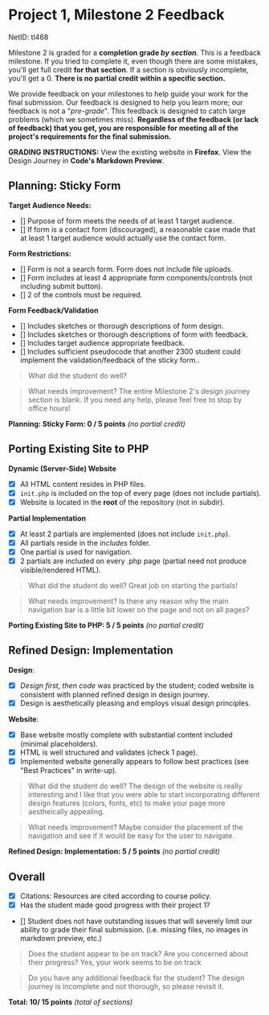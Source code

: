 # Project 1, Milestone 2 Feedback

NetID: tl468

Milestone 2 is graded for a **completion grade _by section_**. This is a feedback milestone. If you tried to complete it, even though there are some mistakes, you'll get full credit **for that section**. If a section is obviously incomplete, you'll get a 0. **There is no partial credit within a specific section.**

We provide feedback on your milestones to help guide your work for the final submission. Our feedback is designed to help you learn more; our feedback is not a "_pre-grade_". This feedback is designed to catch large problems (which we sometimes miss). **Regardless of the feedback (or lack of feedback) that you get, you are responsible for meeting all of the project's requirements for the final submission.**


**GRADING INSTRUCTIONS:** View the existing website in **Firefox**. View the Design Journey in **Code's Markdown Preview**.


## Planning: Sticky Form
**Target Audience Needs:**
- [] Purpose of form meets the needs of at least 1 target audience.
- [] If form is a contact form (discouraged), a reasonable case made that at least 1 target audience would actually use the contact form.

**Form Restrictions:**
- [] Form is not a search form. Form does not include file uploads.
- [] Form includes at least 4 appropriate form components/controls (not including submit button).
- [] 2 of the controls must be required.

**Form Feedback/Validation**
- [] Includes sketches or thorough descriptions of form design.
- [] Includes sketches or thorough descriptions of form with feedback.
- [] Includes target audience appropriate feedback.
- [] Includes sufficient pseudocode that another 2300 student could implement the validation/feedback of the sticky form..

> What did the student do well?


> What needs improvement?
The entire Milestone 2's design journey section is blank.  If you need any help, please feel free to stop by office hours!

**Planning: Sticky Form:  0 / 5 points** _(no partial credit)_


## Porting Existing Site to PHP
**Dynamic (Server-Side) Website**
- [x] All HTML content resides in PHP files.
- [x] `init.php` is included on the top of every page (does not include partials).
- [x] Website is located in the **root** of the repository (not in subdir).

**Partial Implementation**
- [x] At least 2 partials are implemented (does not include `init.php`).
- [x] All partials reside in the _includes_ folder.
- [x] One partial is used for navigation.
- [x] 2 partials are included on every .php page (partial need not produce visible/rendered HTML).

> What did the student do well?
Great job on starting the partials!

> What needs improvement?
Is there any reason why the main navigation bar is a little bit lower on the page and not on all pages?

**Porting Existing Site to PHP: 5 / 5 points** _(no partial credit)_


## Refined Design: Implementation
**Design**:
- [x] _Design first, then code_ was practiced by the student; coded website is consistent with planned refined design in design journey.
- [x] Design is aesthetically pleasing and employs visual design principles.

**Website**:
- [x] Base website mostly complete with substantial content included (minimal placeholders).
- [x] HTML is well structured and validates (check 1 page).
- [x] Implemented website generally appears to follow best practices (see "Best Practices" in write-up).

> What did the student do well?
The design of the website is really interesting and I like that you were able to start incorporating different design features (colors, fonts, etc) to make your page more aestheically appealing.

> What needs improvement?
Maybe consider the placement of the navigation and see if it would be easy for the user to navigate.

**Refined Design: Implementation: 5 / 5 points** _(no partial credit)_


## Overall
- [x] Citations: Resources are cited according to course policy.
- [x] Has the student made good progress with their project 1?
- [] Student does not have outstanding issues that will severely limit our ability to grade their final submission.
    (i.e. missing files, no images in markdown preview, etc.)

> Does the student appear to be on track? Are you concerned about their progress?
Yes, your work seems to be on track

> Do you have any additional feedback for the student?
The design journey is incomplete and not thorough, so please revisit it.

**Total:  10/ 15 points** _(total of sections)_
